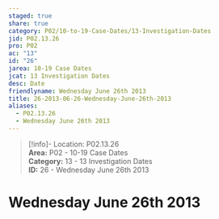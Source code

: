 ```yaml
---  
staged: true  
share: true  
category: P02/10-to-19-Case-Dates/13-Investigation-Dates  
jid: P02.13.26  
pro: P02  
ac: "13"  
id: "26"  
jarea: 10-19 Case Dates  
jcat: 13 Investigation Dates  
desc: Date  
friendlyname: Wednesday June 26th 2013  
title: 26-2013-06-26-Wednesday-June-26th-2013  
aliases:  
  - P02.13.26  
  - Wednesday June 26th 2013  
---  
```

  
>[!info]- Location: P02.13.26  
>**Area:** P02 - 10-19 Case Dates  
>**Category:** 13 - 13 Investigation Dates  
>**ID:** 26 - Wednesday June 26th 2013  
  
# Wednesday June 26th 2013  
